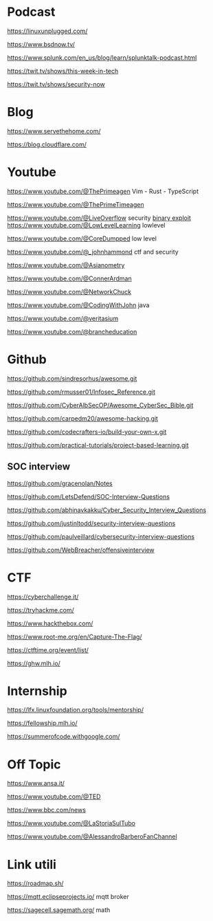 
# Podcast
https://linuxunplugged.com/ 

https://www.bsdnow.tv/

https://www.splunk.com/en_us/blog/learn/splunktalk-podcast.html

https://twit.tv/shows/this-week-in-tech

https://twit.tv/shows/security-now


# Blog 
https://www.servethehome.com/

https://blog.cloudflare.com/

# Youtube
https://www.youtube.com/@ThePrimeagen Vim - Rust - TypeScript

https://www.youtube.com/@ThePrimeTimeagen

https://www.youtube.com/@LiveOverflow security
[binary exploit](https://youtube.com/playlist?list=PLhixgUqwRTjxglIswKp9mpkfPNfHkzyeN&si=u7C0dLYWfKyczfy4)
https://www.youtube.com/@LowLevelLearning lowlevel

https://www.youtube.com/@CoreDumpped low level

https://www.youtube.com/@_johnhammond ctf and security

https://www.youtube.com/@Asianometry

https://www.youtube.com/@ConnerArdman 

https://www.youtube.com/@NetworkChuck

https://www.youtube.com/@CodingWithJohn java

https://www.youtube.com/@veritasium

https://www.youtube.com/@brancheducation 

# Github

https://github.com/sindresorhus/awesome.git

https://github.com/rmusser01/Infosec_Reference.git

https://github.com/CyberAlbSecOP/Awesome_CyberSec_Bible.git

https://github.com/carpedm20/awesome-hacking.git

https://github.com/codecrafters-io/build-your-own-x.git

https://github.com/practical-tutorials/project-based-learning.git

## SOC interview
https://github.com/gracenolan/Notes

https://github.com/LetsDefend/SOC-Interview-Questions

https://github.com/abhinavkakku/Cyber_Security_Interview_Questions

https://github.com/justinltodd/security-interview-questions

https://github.com/paulveillard/cybersecurity-interview-questions

https://github.com/WebBreacher/offensiveinterview


# CTF 
https://cyberchallenge.it/

https://tryhackme.com/

https://www.hackthebox.com/

https://www.root-me.org/en/Capture-The-Flag/

https://ctftime.org/event/list/

https://ghw.mlh.io/

# Internship
https://lfx.linuxfoundation.org/tools/mentorship/

https://fellowship.mlh.io/

https://summerofcode.withgoogle.com/

# Off Topic 
https://www.ansa.it/

https://www.youtube.com/@TED

https://www.bbc.com/news

https://www.youtube.com/@LaStoriaSulTubo

https://www.youtube.com/@AlessandroBarberoFanChannel


# Link utili
https://roadmap.sh/

https://mqtt.eclipseprojects.io/ mqtt broker

https://sagecell.sagemath.org/ math

